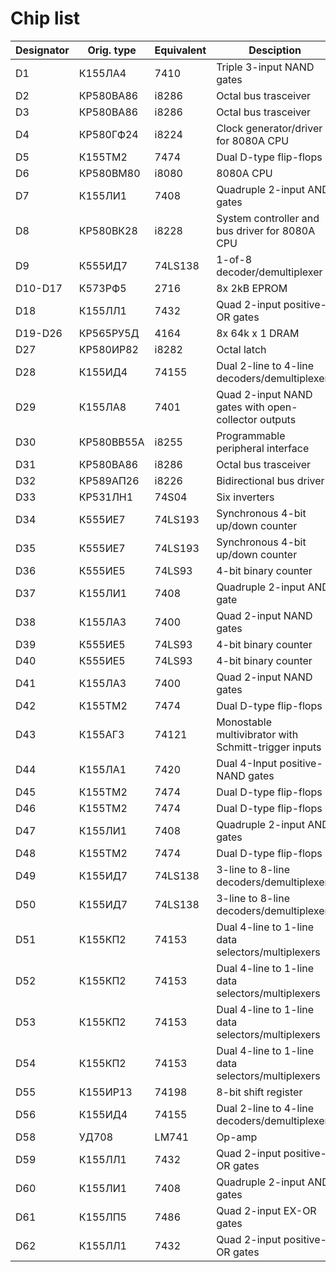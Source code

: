 # Chip list

| Designator | Orig. type | Equivalent | Desciption                                           |
| ---------- | ---------- | ---------- | ---------------------------------------------------- |
| D1         | К155ЛА4    | 7410       | Triple 3-input NAND gates                            |
| D2         | КР580ВА86  | i8286      | Octal bus trasceiver                                 |
| D3         | КР580ВА86  | i8286      | Octal bus trasceiver                                 |
| D4         | КР580ГФ24  | i8224      | Clock generator/driver for 8080A CPU                 |
| D5         | К155ТМ2    | 7474       | Dual D-type flip-flops                               |
| D6         | КР580ВМ80  | i8080      | 8080A CPU                                            |
| D7         | К155ЛИ1    | 7408       | Quadruple 2-input AND gates                          |
| D8         | КР580ВК28  | i8228      | System controller and bus driver for 8080A CPU       |
| D9         | К555ИД7    | 74LS138    | 1-of-8 decoder/demultiplexer                         |
| D10-D17    | К573РФ5    | 2716       | 8x 2kB EPROM                                         |
| D18        | К155ЛЛ1    | 7432       | Quad 2-input positive-OR gates                       |
| D19-D26    | КР565РУ5Д  | 4164       | 8x 64k x 1 DRAM                                      |
| D27        | КР580ИР82  | i8282      | Octal latch                                          |
| D28        | К155ИД4    | 74155      | Dual 2-line to 4-line decoders/demultiplexers        |
| D29        | К155ЛА8    | 7401       | Quad 2-input NAND gates with open-collector outputs  |
| D30        | КР580ВВ55А | i8255      | Programmable peripheral interface                    |
| D31        | КР580ВА86  | i8286      | Octal bus trasceiver                                 |
| D32        | КР589АП26  | i8226      | Bidirectional bus driver                             |
| D33        | КР531ЛН1   | 74S04      | Six inverters                                        |
| D34        | К555ИЕ7    | 74LS193    | Synchronous 4-bit up/down counter                    |
| D35        | К555ИЕ7    | 74LS193    | Synchronous 4-bit up/down counter                    |
| D36        | К555ИЕ5    | 74LS93     | 4-bit binary counter                                 |
| D37        | К155ЛИ1    | 7408       | Quadruple 2-input AND gate                           |
| D38        | К155ЛА3    | 7400       | Quad 2-input NAND gates                              |
| D39        | К555ИЕ5    | 74LS93     | 4-bit binary counter                                 |
| D40        | К555ИЕ5    | 74LS93     | 4-bit binary counter                                 |
| D41        | К155ЛА3    | 7400       | Quad 2-input NAND gates                              |
| D42        | К155ТМ2    | 7474       | Dual D-type flip-flops                               |
| D43        | К155АГ3    | 74121      | Monostable multivibrator with Schmitt-trigger inputs |
| D44        | К155ЛА1    | 7420       | Dual 4-Input positive-NAND gates                     |
| D45        | К155ТМ2    | 7474       | Dual D-type flip-flops                               |
| D46        | К155ТМ2    | 7474       | Dual D-type flip-flops                               |
| D47        | К155ЛИ1    | 7408       | Quadruple 2-input AND gates                          |
| D48        | К155ТМ2    | 7474       | Dual D-type flip-flops                               |
| D49        | К155ИД7    | 74LS138    | 3-line to 8-line decoders/demultiplexers             |
| D50        | К155ИД7    | 74LS138    | 3-line to 8-line decoders/demultiplexers             |
| D51        | К155КП2    | 74153      | Dual 4-line to 1-line data selectors/multiplexers    |
| D52        | К155КП2    | 74153      | Dual 4-line to 1-line data selectors/multiplexers    |
| D53        | К155КП2    | 74153      | Dual 4-line to 1-line data selectors/multiplexers    |
| D54        | К155КП2    | 74153      | Dual 4-line to 1-line data selectors/multiplexers    |
| D55        | К155ИР13   | 74198      | 8-bit shift register                                 |
| D56        | К155ИД4    | 74155      | Dual 2-line to 4-line decoders/demultiplexers        |
| D58        | УД708      | LM741      | Op-amp                                               |
| D59        | К155ЛЛ1    | 7432       | Quad 2-input positive-OR gates                       |
| D60        | К155ЛИ1    | 7408       | Quadruple 2-input AND gates                          |
| D61        | К155ЛП5    | 7486       | Quad 2-input EX-OR gates                             |
| D62        | К155ЛЛ1    | 7432       | Quad 2-input positive-OR gates                       |

